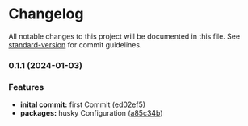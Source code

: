 # Changelog

All notable changes to this project will be documented in this file. See [standard-version](https://github.com/conventional-changelog/standard-version) for commit guidelines.

### 0.1.1 (2024-01-03)


### Features

* **inital commit:** first Commit ([ed02ef5](https://github.com/TechHoldingLLC/tpl-nextjs/commit/ed02ef5f57ccbc619c88c222f06abf51a498daa9))
* **packages:** husky Configuration ([a85c34b](https://github.com/TechHoldingLLC/tpl-nextjs/commit/a85c34bc909101ed35a8372bb8cfdbe9e38adf64))
